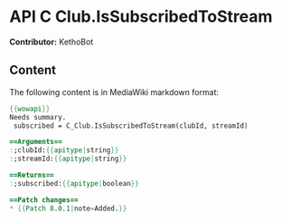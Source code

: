 # API C Club.IsSubscribedToStream

**Contributor:** KethoBot

## Content

The following content is in MediaWiki markdown format:

```mediawiki
{{wowapi}}
Needs summary.
 subscribed = C_Club.IsSubscribedToStream(clubId, streamId)

==Arguments==
:;clubId:{{apitype|string}}
:;streamId:{{apitype|string}}

==Returns==
:;subscribed:{{apitype|boolean}}

==Patch changes==
* {{Patch 8.0.1|note=Added.}}
```